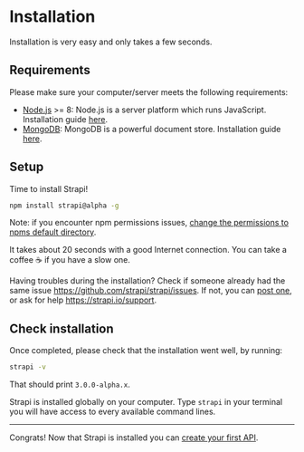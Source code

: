 # Installation

Installation is very easy and only takes a few seconds.

## Requirements

Please make sure your computer/server meets the following requirements:
 - [Node.js](https://nodejs.org) >= 8: Node.js is a server platform which runs JavaScript. Installation guide [here](https://nodejs.org/en/download/).
 - [MongoDB](https://www.mongodb.com/): MongoDB is a powerful document store. Installation guide [here](https://www.mongodb.com/download-center?j#community).

## Setup

Time to install Strapi!

```bash
npm install strapi@alpha -g
```

Note: if you encounter npm permissions issues, [change the permissions to npms default directory](https://docs.npmjs.com/getting-started/fixing-npm-permissions#option-1-change-the-permission-to-npms-default-directory).

It takes about 20 seconds with a good Internet connection. You can take a coffee ☕️  if you have a slow one.

Having troubles during the installation? Check if someone already had the same issue https://github.com/strapi/strapi/issues. If not, you can [post one](https://github.com/strapi/strapi/issues/new), or ask for help https://strapi.io/support.

## Check installation

Once completed, please check that the installation went well, by running:

```bash
strapi -v
```

That should print `3.0.0-alpha.x`.

Strapi is installed globally on your computer. Type `strapi` in your terminal you will have access to every available command lines.

***

Congrats! Now that Strapi is installed you can [create your first API](quick-start.md).
